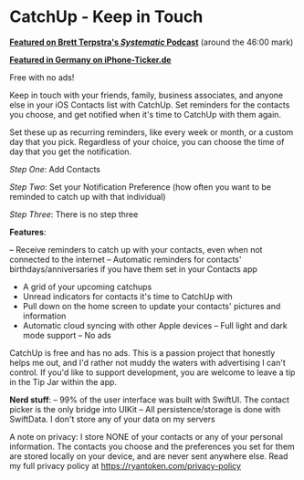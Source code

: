 # CatchUp - Keep in Touch

**[Featured on Brett Terpstra's *Systematic* Podcast](https://esn.fm/systematic/218)** (around the 46:00 mark)

**[Featured in Germany on iPhone-Ticker.de](https://www.iphone-ticker.de/catchup-app-hilft-in-kontakt-zu-bleiben-160121/)**

Free with no ads!

Keep in touch with your friends, family, business associates, and anyone else in your iOS Contacts list with CatchUp. Set reminders for the contacts you choose, and get notified when it's time to CatchUp with them again.

Set these up as recurring reminders, like every week or month, or a custom day that you pick. Regardless of your choice, you can choose the time of day that you get the notification.

*Step One*: Add Contacts

*Step Two*: Set your Notification Preference (how often you want to be reminded to catch up with that individual)

*Step Three*: There is no step three

**Features**:

– Receive reminders to catch up with your contacts, even when not connected to the internet
– Automatic reminders for contacts' birthdays/anniversaries if you have them set in your Contacts app
- A grid of your upcoming catchups
- Unread indicators for contacts it's time to CatchUp with
- Pull down on the home screen to update your contacts' pictures and information
- Automatic cloud syncing with other Apple devices
– Full light and dark mode support
– No ads

CatchUp is free and has no ads. This is a passion project that honestly helps me out, and I'd rather not muddy the waters with advertising I can't control. If you'd like to support development, you are welcome to leave a tip in the Tip Jar within the app.

**Nerd stuff**:
– 99% of the user interface was built with SwiftUI. The contact picker is the only bridge into UIKit
– All persistence/storage is done with SwiftData. I don't store any of your data on my servers

A note on privacy:
I store NONE of your contacts or any of your personal information. The contacts you choose and the preferences you set for them are stored locally on your device, and are never sent anywhere else. Read my full privacy policy at https://ryantoken.com/privacy-policy
